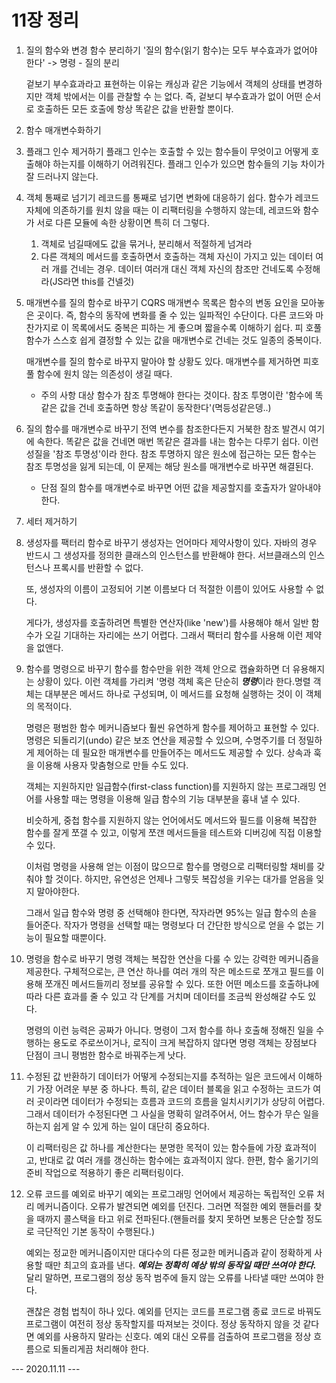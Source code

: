 # 11장 정리
1. 질의 함수와 변경 함수 분리하기
   '질의 함수(읽기 함수)는 모두 부수효과가 없어야 한다' -> 명령 - 질의 분리
   
   겉보기 부수효과라고 표현하는 이유는 캐싱과 같은 기능에서 객체의 상태를 변경하지만 객체 밖에서는 이를 관찰할 수 는 없다. 즉, 겉보디 부수효과가 없이 어떤 순서로 호출하든 모든 호출에 항상 똑같은 값을 반환할 뿐이다.

2. 함수 매개변수화하기

3. 플래그 인수 제거하기
   플래그 인수는 호출할 수 있는 함수들이 무엇이고 어떻게 호출해야 하는지를 이해하기 어려워진다.
   플래그 인수가 있으면 함수들의 기능 차이가 잘 드러나지 않는다.

4. 객체 통째로 넘기기
   레코드를 통째로 넘기면 변화에 대응하기 쉽다. 
   함수가 레코드 자체에 의존하기를 원치 않을 때는 이 리팩터링을 수행하지 않는데, 레코드와 함수가 서로 다른 모듈에 속한 상황이면 특히 더 그렇다.
      1. 객체로 넘길때에도 값을 묶거나, 분리해서 적절하게 넘겨라
      2. 다른 객체의 메서드를 호출하면서 호출하는 객체 자신이 가지고 있는 데이터 여러 개를 건네는 경우. 데이터 여러개 대신 객체 자신의 참조만 건네도록 수정해라(JS라면 this를 건넬것) 

5. 매개변수를 질의 함수로 바꾸기 CQRS
   매개변수 목록은 함수의 변동 요인을 모아놓은 곳이다. 즉, 함수의 동작에 변화를 줄 수 있는 일파적인 수단이다. 다른 코드와 마찬가지로 이 목록에서도 중복은 피하는 게 좋으며 짧을수록 이해하기 쉽다.
      피 호풀 함수가 스스호 쉽게 결정할 수 있는 값을 매개변수로 건네는 것도 일종의 중복이다.

      매개변수를 질의 함수로 바꾸지 말아야 할 상황도 있다. 매개변수를 제거하면 피호풀 함수에 원치 않는 의존성이 생길 때다. 
   - 주의 사항
         대상 함수가 참조 투명해야 한다는 것이다. 참조 투명이란 '함수에 똑같은 값을 건네 호출하면 항상 똑같이 동작한다'(멱등성같은뎅..)

6. 질의 함수를 매개변수로 바꾸기
   전역 변수를 참조한다든지 거북한 참조 발견시 여기에 속한다. 
   똑같은 값을 건네면 매번 똑같은 결과를 내는 함수는 다루기 쉽다. 이런 성질을 '참조 투명성'이라 한다.
      참조 투명하지 않은 원소에 접근하는 모든 함수는 참조 투명성을 잃게 되는데, 이 문제는 해당 원소를 매개변수로 바꾸면 해결된다.
   - 단점
      질의 함수를 매개변수로 바꾸면 어떤 값을 제공할지를 호출자가 알아내야 한다. 

7. 세터 제거하기
   
8. 생성자를 팩터리 함수로 바꾸기
   생성자는 언어마다 제약사항이 있다. 자바의 경우 반드시 그 생성자를 정의한 클래스의 인스턴스를 반환해야 한다. 
   서브클래스의 인스턴스나 프록시를 반환할 수 없다. 

    또, 생성자의 이름이 고정되어 기본 이름보다 더 적절한 이름이 있어도 사용할 수 없다. 

    게다가, 생성자를 호출하려면 특별한 연산자(like 'new')를 사용해야 해서 일반 함수가 오길 기대하는 자리에는 쓰기 어렵다.
   그래서 팩터리 함수를 사용해 이런 제약을 없앤다. 

9. 함수를 명령으로 바꾸기
   함수를 함수만을 위한 객체 안으로 캡슐화하면 더 유용해지는 상황이 있다. 이런 객체를 가리켜 '명령 객체 혹은
   단순히 ***명령***이라 한다.명렬 객체는 대부분은 메서드 하나로 구성되며, 이 메서드를 요청해 실행하는 것이 이 객체의 목적이다.

   명령은 평범한 함수 메커니즘보다 훨씬 유연하게 함수를 제어하고 표현할 수 있다.  명령은 되돌리기(undo) 같은 보조 연산을 제공할 수 있으며,
   수명주기를 더 정밀하게 제어하는 데 필요한 매개변수를 만들어주는 메서드도 제공할 수 있다. 상속과 훅을 이용해 사용자 맞춤형으로 만들 수도 있다.
   
    객체는 지원하지만 일급함수(first-class function)를 지원하지 않는 프로그래밍 언어를 사용할 때는 명령을 이용해 일급 함수의 기능 대부분을 흉내 낼 수 있다. 

    비슷하게, 중첩 함수를 지원하지 않는 언어에서도 메서드와 필드를 이용해 복잡한 함수를 잘게 쪼갤 수 있고, 이렇게 쪼갠 메서드들을 테스트와 디버깅에 직접 이용할 수 있다.

    이처럼 명령을 사용해 얻는 이점이 많으므로 함수를 명령으로 리팩터링할 채비를 갖춰야 할 것이다. 하지만, 유연성은 언제나 그렇듯 복잡성을 키우는 대가를 얻음을 잊지 말아야한다. 

   그래서 일급 함수와 명령 중 선택해야 한다면, 작자라면 95%는 일급 함수의 손을 들어준다.
   작자가 명령을 선택할 때는 명령보다 더 간단한 방식으로 얻을 수 없는 기능이 필요할 때뿐이다.

 10. 명령을 함수로 바꾸기
     명령 객체는 복잡한 연산을 다룰 수 있는 강력한 메커니즘을 제공한다. 
     구체적으로는, 큰 연산 하나를 여러 개의 작은 메소드로 쪼개고 필드를 이용해 쪼개진 메서드들끼리 정보를 공유할 수 있다. 또한 어떤 메소드를 호출하냐에 따라 다른 효과를 줄 수 있고 각 단계를 거치며 데이터를 조금씩 완성해갈 수도 있다.

     명령의 이런 능력은 공짜가 아니다. 명령이 그저 함수를 하나 호출해 정해진 일을 수행하는 용도로 주로쓰이거나, 로직이 크게 복잡하지 않다면 명령 객체는 장점보다 단점이 크니 평범한 함수로 바꿔주는게 낫다.

 11. 수정된 값 반환하기 
     데이터가 어떻게 수정되는지를 추적하는 일은 코드에서 이해하기 가장 어려운 부분 중 하나다. 
     특히, 같은 데이터 블록을 읽고 수정하는 코드가 여러 곳이라면 데이터가 수정되는 흐름과 코드의 흐름을 일치시키기가 상당히 어렵다. 그래서 데이터가 수정된다면 그 사실을 명확히 알려주어서, 어느 함수가 무슨 일을 하는지 쉽게 알 수 있게 하는 일이 대단히 중요하다.
      
      이 리팩터링은 값 하나를 계산한다는 분명한 목적이 있는 함수들에 가장 효과적이고, 반대로 값 여러 개를 갱신하는 함수에는 효과적이지 않다. 한편, 함수 옮기기의 준비 작업으로 적용하기 좋은 리팩터링이다.

 12. 오류 코드를 예외로 바꾸기
     예외는 프로그래밍 언어에서 제공하는 독립적인 오류 처리 메커니즘이다. 오류가 발견되면 예외를 던진다. 그러면 적절한 예외 핸들러를 찾을 때까지 콜스택을 타고 위로 전파된다.(핸들러를 찾지 못하면 보통은 단순할 정도로 극단적인 기본 동작이 수행된다.)

     예외는 정교한 메커니즘이지만 대다수의 다른 정교한 메커니즘과 같이 정확하게 사용할 때만 최고의 효과를 낸다. ***예외는 정확히 예상 밖의 동작일 때만 쓰여야 한다.*** 달리 말하면, 프로그램의 정상 동작 범주에 들지 않는 오류를 나타낼 때만 쓰여야 한다.

     괜찮은 경험 법칙이 하나 있다. 예외를 던지는 코드를 프로그램 종료 코드로 바꿔도 프로그램이 여전히 정상 동작할지를 따져보는 것이다.
     정상 동작하지 않을 것 같다면 예외를 사용하지 말라는 신호다. 예외 대신 오류를 검출하여 프로그램을 정상 흐름으로 되돌리게끔 처리해야 한다.



   --- 2020.11.11 ---